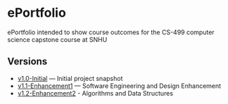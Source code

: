 # ePortfolio
ePortfolio intended to show course outcomes for the CS-499 computer science capstone course at SNHU

## Versions
- [v1.0-Initial](https://github.com/MattBates25/ePortfolio/tree/v1.0-Initial) — Initial project snapshot
- [v1.1-Enhancement1](https://github.com/MattBates25/ePortfolio/tree/v1.1-Enhancement1) — Software Engineering and Design Enhancement
- [v1.2-Enhancement2](https://github.com/MattBates25/ePortfolio/tree/v1.2-Enhancement2) - Algorithms and Data Structures
